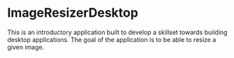 # ImageResizerDesktop
This is an introductory application built to develop a skillset towards building desktop applications. The goal of the application is to be able to resize a given image.
